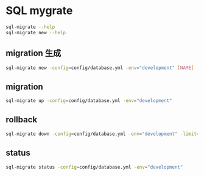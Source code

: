 # SQL mygrate

```bash
sql-migrate --help
sql-migrate new --help
```

## migration 生成

```bash
sql-migrate new -config=config/database.yml -env="development" [NAME]
```

## migration

```bash
sql-migrate up -config=config/database.yml -env="development"
```

## rollback

```bash
sql-migrate down -config=config/database.yml -env="development" -limit=1
```

## status

```bash
sql-migrate status -config=config/database.yml -env="development"
```
